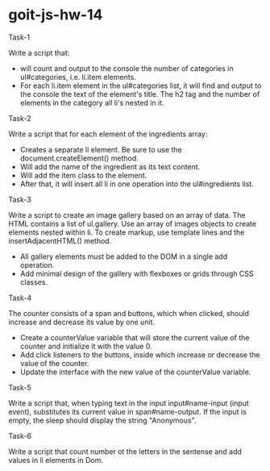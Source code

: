 # goit-js-hw-14

Task-1

Write a script that: 
-  will count and output to the console the number of categories in ul#categories, i.e. li.item elements.
-  For each li.item element in the ul#categories list, it will find and output to the console the text of the element's title. The h2 tag and the number of elements in the category all li's nested in it.

Task-2

Write a script that for each element of the ingredients array:
-  Creates a separate li element. Be sure to use the document.createElement() method.
-  Will add the name of the ingredient as its text content.
-  Will add the item class to the element.
-  After that, it will insert all li in one operation into the ul#ingredients list.


Task-3

Write a script to create an image gallery based on an array of data. The HTML contains a list of ul.gallery.
Use an array of images objects to create <img> elements nested within li. To create markup, use template lines and the insertAdjacentHTML() method.
-  All gallery elements must be added to the DOM in a single add operation.
-  Add minimal design of the gallery with flexboxes or grids through CSS classes.

Task-4

The counter consists of a span and buttons, which when clicked, should increase and decrease its value by one unit.
-  Create a counterValue variable that will store the current value of the counter and initialize it with the value 0.
-  Add click listeners to the buttons, inside which increase or decrease the value of the counter.
-  Update the interface with the new value of the counterValue variable.

Task-5

Write a script that, when typing text in the input input#name-input (input event), substitutes its current value in span#name-output. If the input is empty, the sleep should display the string "Anonymous".


Task-6 

Write a script that count number ot the letters in the sentense and add values in  li elements in Dom.
